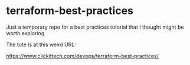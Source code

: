 # terraform-best-practices
Just a temporary repo for a best practices tutorial that I thought might be worth exploring

The tute is at this weird URL: 

https://www.clickittech.com/devops/terraform-best-practices/
